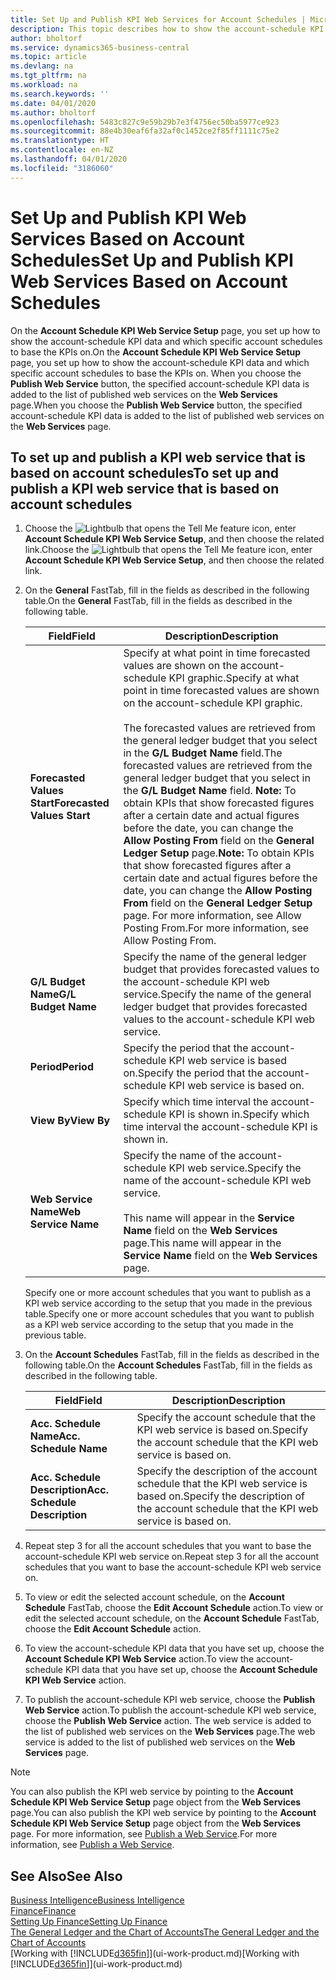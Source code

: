```yaml
---
title: Set Up and Publish KPI Web Services for Account Schedules | Microsoft Docs
description: This topic describes how to show the account-schedule KPI data based on specific account schedules.
author: bholtorf
ms.service: dynamics365-business-central
ms.topic: article
ms.devlang: na
ms.tgt_pltfrm: na
ms.workload: na
ms.search.keywords: ''
ms.date: 04/01/2020
ms.author: bholtorf
ms.openlocfilehash: 5483c827c9e59b29b7e3f4756ec50ba5977ce923
ms.sourcegitcommit: 88e4b30eaf6fa32af0c1452ce2f85ff1111c75e2
ms.translationtype: HT
ms.contentlocale: en-NZ
ms.lasthandoff: 04/01/2020
ms.locfileid: "3186060"
---
```

# <a name="set-up-and-publish-kpi-web-services-based-on-account-schedules"></a><span data-ttu-id="a9ac7-103">Set Up and Publish KPI Web Services Based on Account Schedules</span><span class="sxs-lookup"><span data-stu-id="a9ac7-103">Set Up and Publish KPI Web Services Based on Account Schedules</span></span>
<span data-ttu-id="a9ac7-104">On the **Account Schedule KPI Web Service Setup** page, you set up how to show the account-schedule KPI data and which specific account schedules to base the KPIs on.</span><span class="sxs-lookup"><span data-stu-id="a9ac7-104">On the **Account Schedule KPI Web Service Setup** page, you set up how to show the account-schedule KPI data and which specific account schedules to base the KPIs on.</span></span> <span data-ttu-id="a9ac7-105">When you choose the **Publish Web Service** button, the specified account-schedule KPI data is added to the list of published web services on the **Web Services** page.</span><span class="sxs-lookup"><span data-stu-id="a9ac7-105">When you choose the **Publish Web Service** button, the specified account-schedule KPI data is added to the list of published web services on the **Web Services** page.</span></span>  

## <a name="to-set-up-and-publish-a-kpi-web-service-that-is-based-on-account-schedules"></a><span data-ttu-id="a9ac7-106">To set up and publish a KPI web service that is based on account schedules</span><span class="sxs-lookup"><span data-stu-id="a9ac7-106">To set up and publish a KPI web service that is based on account schedules</span></span>  
1.  <span data-ttu-id="a9ac7-107">Choose the ![Lightbulb that opens the Tell Me feature](media/ui-search/search_small.png "Tell me what you want to do") icon, enter **Account Schedule KPI Web Service Setup**, and then choose the related link.</span><span class="sxs-lookup"><span data-stu-id="a9ac7-107">Choose the ![Lightbulb that opens the Tell Me feature](media/ui-search/search_small.png "Tell me what you want to do") icon, enter **Account Schedule KPI Web Service Setup**, and then choose the related link.</span></span>  
2.  <span data-ttu-id="a9ac7-108">On the **General** FastTab, fill in the fields as described in the following table.</span><span class="sxs-lookup"><span data-stu-id="a9ac7-108">On the **General** FastTab, fill in the fields as described in the following table.</span></span>  

    |<span data-ttu-id="a9ac7-109">Field</span><span class="sxs-lookup"><span data-stu-id="a9ac7-109">Field</span></span>|<span data-ttu-id="a9ac7-110">Description</span><span class="sxs-lookup"><span data-stu-id="a9ac7-110">Description</span></span>|  
    |---------------------------------|---------------------------------------|  
    |<span data-ttu-id="a9ac7-111">**Forecasted Values Start**</span><span class="sxs-lookup"><span data-stu-id="a9ac7-111">**Forecasted Values Start**</span></span>|<span data-ttu-id="a9ac7-112">Specify at what point in time forecasted values are shown on the account-schedule KPI graphic.</span><span class="sxs-lookup"><span data-stu-id="a9ac7-112">Specify at what point in time forecasted values are shown on the account-schedule KPI graphic.</span></span><br /><br /> <span data-ttu-id="a9ac7-113">The forecasted values are retrieved from the general ledger budget that you select in the **G/L Budget Name** field.</span><span class="sxs-lookup"><span data-stu-id="a9ac7-113">The forecasted values are retrieved from the general ledger budget that you select in the **G/L Budget Name** field.</span></span> <span data-ttu-id="a9ac7-114">**Note:**  To obtain KPIs that show forecasted figures after a certain date and actual figures before the date, you can change the **Allow Posting From** field on the **General Ledger Setup** page.</span><span class="sxs-lookup"><span data-stu-id="a9ac7-114">**Note:**  To obtain KPIs that show forecasted figures after a certain date and actual figures before the date, you can change the **Allow Posting From** field on the **General Ledger Setup** page.</span></span> <span data-ttu-id="a9ac7-115">For more information, see Allow Posting From.</span><span class="sxs-lookup"><span data-stu-id="a9ac7-115">For more information, see Allow Posting From.</span></span>|  
    |<span data-ttu-id="a9ac7-116">**G/L Budget Name**</span><span class="sxs-lookup"><span data-stu-id="a9ac7-116">**G/L Budget Name**</span></span>|<span data-ttu-id="a9ac7-117">Specify the name of the general ledger budget that provides forecasted values to the account-schedule KPI web service.</span><span class="sxs-lookup"><span data-stu-id="a9ac7-117">Specify the name of the general ledger budget that provides forecasted values to the account-schedule KPI web service.</span></span>|  
    |<span data-ttu-id="a9ac7-118">**Period**</span><span class="sxs-lookup"><span data-stu-id="a9ac7-118">**Period**</span></span>|<span data-ttu-id="a9ac7-119">Specify the period that the account-schedule KPI web service is based on.</span><span class="sxs-lookup"><span data-stu-id="a9ac7-119">Specify the period that the account-schedule KPI web service is based on.</span></span>|  
    |<span data-ttu-id="a9ac7-120">**View By**</span><span class="sxs-lookup"><span data-stu-id="a9ac7-120">**View By**</span></span>|<span data-ttu-id="a9ac7-121">Specify which time interval the account-schedule KPI is shown in.</span><span class="sxs-lookup"><span data-stu-id="a9ac7-121">Specify which time interval the account-schedule KPI is shown in.</span></span>|  
    |<span data-ttu-id="a9ac7-122">**Web Service Name**</span><span class="sxs-lookup"><span data-stu-id="a9ac7-122">**Web Service Name**</span></span>|<span data-ttu-id="a9ac7-123">Specify the name of the account-schedule KPI web service.</span><span class="sxs-lookup"><span data-stu-id="a9ac7-123">Specify the name of the account-schedule KPI web service.</span></span><br /><br /> <span data-ttu-id="a9ac7-124">This name will appear in the **Service Name** field on the **Web Services** page.</span><span class="sxs-lookup"><span data-stu-id="a9ac7-124">This name will appear in the **Service Name** field on the **Web Services** page.</span></span>|  

    <span data-ttu-id="a9ac7-125">Specify one or more account schedules that you want to publish as a KPI web service according to the setup that you made in the previous table.</span><span class="sxs-lookup"><span data-stu-id="a9ac7-125">Specify one or more account schedules that you want to publish as a KPI web service according to the setup that you made in the previous table.</span></span>  

3.  <span data-ttu-id="a9ac7-126">On the **Account Schedules** FastTab, fill in the fields as described in the following table.</span><span class="sxs-lookup"><span data-stu-id="a9ac7-126">On the **Account Schedules** FastTab, fill in the fields as described in the following table.</span></span>  

    |<span data-ttu-id="a9ac7-127">Field</span><span class="sxs-lookup"><span data-stu-id="a9ac7-127">Field</span></span>|<span data-ttu-id="a9ac7-128">Description</span><span class="sxs-lookup"><span data-stu-id="a9ac7-128">Description</span></span>|  
    |---------------------------------|---------------------------------------|  
    |<span data-ttu-id="a9ac7-129">**Acc. Schedule Name**</span><span class="sxs-lookup"><span data-stu-id="a9ac7-129">**Acc. Schedule Name**</span></span>|<span data-ttu-id="a9ac7-130">Specify the account schedule that the KPI web service is based on.</span><span class="sxs-lookup"><span data-stu-id="a9ac7-130">Specify the account schedule that the KPI web service is based on.</span></span>|  
    |<span data-ttu-id="a9ac7-131">**Acc. Schedule Description**</span><span class="sxs-lookup"><span data-stu-id="a9ac7-131">**Acc. Schedule Description**</span></span>|<span data-ttu-id="a9ac7-132">Specify the description of the account schedule that the KPI web service is based on.</span><span class="sxs-lookup"><span data-stu-id="a9ac7-132">Specify the description of the account schedule that the KPI web service is based on.</span></span>|  

4.  <span data-ttu-id="a9ac7-133">Repeat step 3 for all the account schedules that you want to base the account-schedule KPI web service on.</span><span class="sxs-lookup"><span data-stu-id="a9ac7-133">Repeat step 3 for all the account schedules that you want to base the account-schedule KPI web service on.</span></span>  
5.  <span data-ttu-id="a9ac7-134">To view or edit the selected account schedule, on the **Account Schedule** FastTab, choose the **Edit Account Schedule** action.</span><span class="sxs-lookup"><span data-stu-id="a9ac7-134">To view or edit the selected account schedule, on the **Account Schedule** FastTab, choose the **Edit Account Schedule** action.</span></span>  
6.  <span data-ttu-id="a9ac7-135">To view the account-schedule KPI data that you have set up, choose the **Account Schedule KPI Web Service** action.</span><span class="sxs-lookup"><span data-stu-id="a9ac7-135">To view the account-schedule KPI data that you have set up, choose the **Account Schedule KPI Web Service** action.</span></span>  
7.  <span data-ttu-id="a9ac7-136">To publish the account-schedule KPI web service, choose the **Publish Web Service** action.</span><span class="sxs-lookup"><span data-stu-id="a9ac7-136">To publish the account-schedule KPI web service, choose the **Publish Web Service** action.</span></span> <span data-ttu-id="a9ac7-137">The web service is added to the list of published web services on the **Web Services** page.</span><span class="sxs-lookup"><span data-stu-id="a9ac7-137">The web service is added to the list of published web services on the **Web Services** page.</span></span>  

> [!NOTE]  
>  <span data-ttu-id="a9ac7-138">You can also publish the KPI web service by pointing to the **Account Schedule KPI Web Service Setup** page object from the **Web Services** page.</span><span class="sxs-lookup"><span data-stu-id="a9ac7-138">You can also publish the KPI web service by pointing to the **Account Schedule KPI Web Service Setup** page object from the **Web Services** page.</span></span> <span data-ttu-id="a9ac7-139">For more information, see [Publish a Web Service](across-how-publish-web-service.md).</span><span class="sxs-lookup"><span data-stu-id="a9ac7-139">For more information, see [Publish a Web Service](across-how-publish-web-service.md).</span></span>  

## <a name="see-also"></a><span data-ttu-id="a9ac7-140">See Also</span><span class="sxs-lookup"><span data-stu-id="a9ac7-140">See Also</span></span>  
[<span data-ttu-id="a9ac7-141">Business Intelligence</span><span class="sxs-lookup"><span data-stu-id="a9ac7-141">Business Intelligence</span></span>](bi.md)  
[<span data-ttu-id="a9ac7-142">Finance</span><span class="sxs-lookup"><span data-stu-id="a9ac7-142">Finance</span></span>](finance.md)  
[<span data-ttu-id="a9ac7-143">Setting Up Finance</span><span class="sxs-lookup"><span data-stu-id="a9ac7-143">Setting Up Finance</span></span>](finance-setup-finance.md)  
[<span data-ttu-id="a9ac7-144">The General Ledger and the Chart of Accounts</span><span class="sxs-lookup"><span data-stu-id="a9ac7-144">The General Ledger and the Chart of Accounts</span></span>](finance-general-ledger.md)  
<span data-ttu-id="a9ac7-145">[Working with [!INCLUDE[d365fin](includes/d365fin_md.md)]](ui-work-product.md)</span><span class="sxs-lookup"><span data-stu-id="a9ac7-145">[Working with [!INCLUDE[d365fin](includes/d365fin_md.md)]](ui-work-product.md)</span></span>
